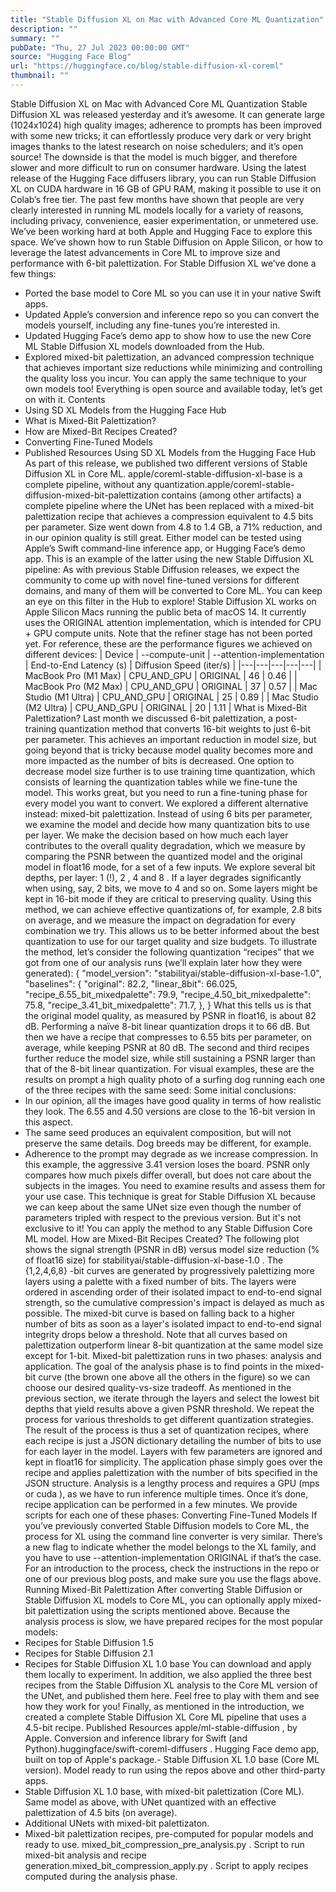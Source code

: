 ```yaml
---
title: "Stable Diffusion XL on Mac with Advanced Core ML Quantization"
description: ""
summary: ""
pubDate: "Thu, 27 Jul 2023 00:00:00 GMT"
source: "Hugging Face Blog"
url: "https://huggingface.co/blog/stable-diffusion-xl-coreml"
thumbnail: ""
---
```


Stable Diffusion XL on Mac with Advanced Core ML Quantization
Stable Diffusion XL was released yesterday and it’s awesome. It can generate large (1024x1024) high quality images; adherence to prompts has been improved with some new tricks; it can effortlessly produce very dark or very bright images thanks to the latest research on noise schedulers; and it’s open source!
The downside is that the model is much bigger, and therefore slower and more difficult to run on consumer hardware. Using the latest release of the Hugging Face diffusers library, you can run Stable Diffusion XL on CUDA hardware in 16 GB of GPU RAM, making it possible to use it on Colab’s free tier.
The past few months have shown that people are very clearly interested in running ML models locally for a variety of reasons, including privacy, convenience, easier experimentation, or unmetered use. We’ve been working hard at both Apple and Hugging Face to explore this space. We’ve shown how to run Stable Diffusion on Apple Silicon, or how to leverage the latest advancements in Core ML to improve size and performance with 6-bit palettization.
For Stable Diffusion XL we’ve done a few things:
- Ported the base model to Core ML so you can use it in your native Swift apps.
- Updated Apple’s conversion and inference repo so you can convert the models yourself, including any fine-tunes you’re interested in.
- Updated Hugging Face’s demo app to show how to use the new Core ML Stable Diffusion XL models downloaded from the Hub.
- Explored mixed-bit palettization, an advanced compression technique that achieves important size reductions while minimizing and controlling the quality loss you incur. You can apply the same technique to your own models too!
Everything is open source and available today, let’s get on with it.
Contents
- Using SD XL Models from the Hugging Face Hub
- What is Mixed-Bit Palettization?
- How are Mixed-Bit Recipes Created?
- Converting Fine-Tuned Models
- Published Resources
Using SD XL Models from the Hugging Face Hub
As part of this release, we published two different versions of Stable Diffusion XL in Core ML.
apple/coreml-stable-diffusion-xl-base
is a complete pipeline, without any quantization.apple/coreml-stable-diffusion-mixed-bit-palettization
contains (among other artifacts) a complete pipeline where the UNet has been replaced with a mixed-bit palettization recipe that achieves a compression equivalent to 4.5 bits per parameter. Size went down from 4.8 to 1.4 GB, a 71% reduction, and in our opinion quality is still great.
Either model can be tested using Apple’s Swift command-line inference app, or Hugging Face’s demo app. This is an example of the latter using the new Stable Diffusion XL pipeline:
As with previous Stable Diffusion releases, we expect the community to come up with novel fine-tuned versions for different domains, and many of them will be converted to Core ML. You can keep an eye on this filter in the Hub to explore!
Stable Diffusion XL works on Apple Silicon Macs running the public beta of macOS 14. It currently uses the ORIGINAL
attention implementation, which is intended for CPU + GPU compute units. Note that the refiner stage has not been ported yet.
For reference, these are the performance figures we achieved on different devices:
| Device | --compute-unit |
--attention-implementation |
End-to-End Latency (s) | Diffusion Speed (iter/s) |
|---|---|---|---|---|
| MacBook Pro (M1 Max) | CPU_AND_GPU |
ORIGINAL |
46 | 0.46 |
| MacBook Pro (M2 Max) | CPU_AND_GPU |
ORIGINAL |
37 | 0.57 |
| Mac Studio (M1 Ultra) | CPU_AND_GPU |
ORIGINAL |
25 | 0.89 |
| Mac Studio (M2 Ultra) | CPU_AND_GPU |
ORIGINAL |
20 | 1.11 |
What is Mixed-Bit Palettization?
Last month we discussed 6-bit palettization, a post-training quantization method that converts 16-bit weights to just 6-bit per parameter. This achieves an important reduction in model size, but going beyond that is tricky because model quality becomes more and more impacted as the number of bits is decreased.
One option to decrease model size further is to use training time quantization, which consists of learning the quantization tables while we fine-tune the model. This works great, but you need to run a fine-tuning phase for every model you want to convert.
We explored a different alternative instead: mixed-bit palettization. Instead of using 6 bits per parameter, we examine the model and decide how many quantization bits to use per layer. We make the decision based on how much each layer contributes to the overall quality degradation, which we measure by comparing the PSNR between the quantized model and the original model in float16
mode, for a set of a few inputs. We explore several bit depths, per layer: 1
(!), 2
, 4
and 8
. If a layer degrades significantly when using, say, 2 bits, we move to 4
and so on. Some layers might be kept in 16-bit mode if they are critical to preserving quality.
Using this method, we can achieve effective quantizations of, for example, 2.8 bits on average, and we measure the impact on degradation for every combination we try. This allows us to be better informed about the best quantization to use for our target quality and size budgets.
To illustrate the method, let’s consider the following quantization “recipes” that we got from one of our analysis runs (we’ll explain later how they were generated):
{
"model_version": "stabilityai/stable-diffusion-xl-base-1.0",
"baselines": {
"original": 82.2,
"linear_8bit": 66.025,
"recipe_6.55_bit_mixedpalette": 79.9,
"recipe_4.50_bit_mixedpalette": 75.8,
"recipe_3.41_bit_mixedpalette": 71.7,
},
}
What this tells us is that the original model quality, as measured by PSNR in float16, is about 82 dB. Performing a naïve 8-bit linear quantization drops it to 66 dB. But then we have a recipe that compresses to 6.55 bits per parameter, on average, while keeping PSNR at 80 dB. The second and third recipes further reduce the model size, while still sustaining a PSNR larger than that of the 8-bit linear quantization.
For visual examples, these are the results on prompt a high quality photo of a surfing dog
running each one of the three recipes with the same seed:
Some initial conclusions:
- In our opinion, all the images have good quality in terms of how realistic they look. The 6.55 and 4.50 versions are close to the 16-bit version in this aspect.
- The same seed produces an equivalent composition, but will not preserve the same details. Dog breeds may be different, for example.
- Adherence to the prompt may degrade as we increase compression. In this example, the aggressive 3.41 version loses the board. PSNR only compares how much pixels differ overall, but does not care about the subjects in the images. You need to examine results and assess them for your use case.
This technique is great for Stable Diffusion XL because we can keep about the same UNet size even though the number of parameters tripled with respect to the previous version. But it's not exclusive to it! You can apply the method to any Stable Diffusion Core ML model.
How are Mixed-Bit Recipes Created?
The following plot shows the signal strength (PSNR in dB) versus model size reduction (% of float16 size) for stabilityai/stable-diffusion-xl-base-1.0
. The {1,2,4,6,8}
-bit curves are generated by progressively palettizing more layers using a palette with a fixed number of bits. The layers were ordered in ascending order of their isolated impact to end-to-end signal strength, so the cumulative compression's impact is delayed as much as possible. The mixed-bit curve is based on falling back to a higher number of bits as soon as a layer's isolated impact to end-to-end signal integrity drops below a threshold. Note that all curves based on palettization outperform linear 8-bit quantization at the same model size except for 1-bit.
Mixed-bit palettization runs in two phases: analysis and application.
The goal of the analysis phase is to find points in the mixed-bit curve (the brown one above all the others in the figure) so we can choose our desired quality-vs-size tradeoff. As mentioned in the previous section, we iterate through the layers and select the lowest bit depths that yield results above a given PSNR threshold. We repeat the process for various thresholds to get different quantization strategies. The result of the process is thus a set of quantization recipes, where each recipe is just a JSON dictionary detailing the number of bits to use for each layer in the model. Layers with few parameters are ignored and kept in float16 for simplicity.
The application phase simply goes over the recipe and applies palettization with the number of bits specified in the JSON structure.
Analysis is a lengthy process and requires a GPU (mps
or cuda
), as we have to run inference multiple times. Once it’s done, recipe application can be performed in a few minutes.
We provide scripts for each one of these phases:
Converting Fine-Tuned Models
If you’ve previously converted Stable Diffusion models to Core ML, the process for XL using the command line converter is very similar. There’s a new flag to indicate whether the model belongs to the XL family, and you have to use --attention-implementation ORIGINAL
if that’s the case.
For an introduction to the process, check the instructions in the repo or one of our previous blog posts, and make sure you use the flags above.
Running Mixed-Bit Palettization
After converting Stable Diffusion or Stable Diffusion XL models to Core ML, you can optionally apply mixed-bit palettization using the scripts mentioned above.
Because the analysis process is slow, we have prepared recipes for the most popular models:
- Recipes for Stable Diffusion 1.5
- Recipes for Stable Diffusion 2.1
- Recipes for Stable Diffusion XL 1.0 base
You can download and apply them locally to experiment.
In addition, we also applied the three best recipes from the Stable Diffusion XL analysis to the Core ML version of the UNet, and published them here. Feel free to play with them and see how they work for you!
Finally, as mentioned in the introduction, we created a complete Stable Diffusion XL Core ML pipeline that uses a 4.5-bit
recipe.
Published Resources
apple/ml-stable-diffusion
, by Apple. Conversion and inference library for Swift (and Python).huggingface/swift-coreml-diffusers
. Hugging Face demo app, built on top of Apple's package.- Stable Diffusion XL 1.0 base (Core ML version). Model ready to run using the repos above and other third-party apps.
- Stable Diffusion XL 1.0 base, with mixed-bit palettization (Core ML). Same model as above, with UNet quantized with an effective palettization of 4.5 bits (on average).
- Additional UNets with mixed-bit palettizaton.
- Mixed-bit palettization recipes, pre-computed for popular models and ready to use.
mixed_bit_compression_pre_analysis.py
. Script to run mixed-bit analysis and recipe generation.mixed_bit_compression_apply.py
. Script to apply recipes computed during the analysis phase.